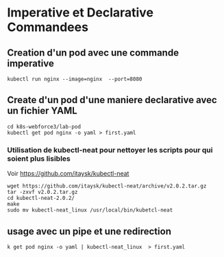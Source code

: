 # Imperative et Declarative Commandees
## Creation d'un pod avec une commande imperative
```shell
kubectl run nginx --image=nginx  --port=8080
```

## Create d'un pod d'une maniere declarative avec un fichier YAML
```shell
cd k8s-webforce3/lab-pod
kubectl get pod nginx -o yaml > first.yaml
```
### Utilisation de kubectl-neat pour nettoyer les scripts pour qui soient plus lisibles
Voir https://github.com/itaysk/kubectl-neat
```shell
wget https://github.com/itaysk/kubectl-neat/archive/v2.0.2.tar.gz
tar -zxvf v2.0.2.tar.gz 
cd kubectl-neat-2.0.2/
make
sudo mv kubectl-neat_linux /usr/local/bin/kubetcl-neat
```
## usage avec un pipe et une redirection 
```
k get pod nginx -o yaml | kubectl-neat_linux  > first.yaml
```




